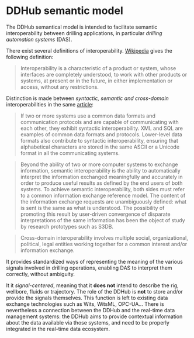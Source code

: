 # DDHub semantic model
The DDHub semantical model is intended to facilitate semantic interoperability between drilling applications, in particular *drilling automation systems* (DAS). 

There exist several definitions of interoperability. [Wikipedia](https://en.wikipedia.org/wiki/Interoperability) gives the following definition:

>Interoperability is a characteristic of a product or system, whose interfaces are completely understood, to work with other products or systems, at present or in the future, in either implementation or access, without any restrictions.

Distinction is made between *syntactic, semantic and cross-domain* interoperabilities in the same [article](https://en.wikipedia.org/wiki/Interoperability#Types):

>If two or more systems use a common data formats and communication protocols and are capable of communicating with each other, they exhibit syntactic interoperability. XML and SQL are examples of common data formats and protocols. Lower-level data formats also contribute to syntactic interoperability, ensuring that alphabetical characters are stored in the same ASCII or a Unicode format in all the communicating systems.

>Beyond the ability of two or more computer systems to exchange information, semantic interoperability is the ability to automatically interpret the information exchanged meaningfully and accurately in order to produce useful results as defined by the end users of both systems. To achieve semantic interoperability, both sides must refer to a common information exchange reference model. The content of the information exchange requests are unambiguously defined: what is sent is the same as what is understood. The possibility of promoting this result by user-driven convergence of disparate interpretations of the same information has been the object of study by research prototypes such as S3DB.

>Cross-domain interoperability involves multiple social, organizational, political, legal entities working together for a common interest and/or information exchange.

It provides standardized ways of representing the meaning of the various signals involved in drilling operations, enabling DAS to interpret them correctly, without ambiguity. 

It it *signal-centered*, meaning that it **does not** intend to describe the rig, wellbore, fluids or trajectory. 
The role of the DDHub is **not** to store and/or provide the signals themselves. This function is left to existing data exchange technologies such as Wits, WitsML, OPC-UA... There is nevertheless a connection between the DDHub and the real-time data management systems: the DDHub aims to provide contextual information about the data available via those systems, and need to be properly integrated in the real-time data ecosystem. 
